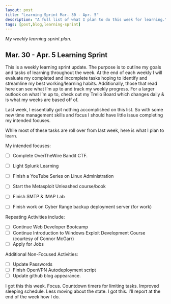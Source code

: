 ```yaml
---
layout: post
title: "Learning Sprint Mar. 30 - Apr. 5"
description: "A full list of what I plan to do this week for learning."
tags: [post,blog,learning-sprint]
---
```

_My weekly learning sprint plan._

## Mar. 30 - Apr. 5 Learning Sprint

This is a weekly learning sprint update. The purpose is to outline my goals and tasks of learning throughout the week. At the end of each weekly I will evaluate my completed and incomplete tasks hoping to identify and streamline my best working/learning habits. Additionally, those that read here can see what I’m up to and track my weekly progress. For a larger outlook on what I’m up to, check out my Trello Board which changes daily & is what my weeks are based off of. 

Last week, I essentially got nothing accomplished on this list. So with some new time management skills and focus I should have little issue completing my intended focuses.

While most of these tasks are roll over from last week, here is what I plan to learn.

My intended focuses:

- [ ]  Complete OverTheWire Bandit CTF.
- [ ]  Light Splunk Learning
- [ ]  Finish a YouTube Series on Linux Administration
- [ ]  Start the Metasploit Unleashed course/book
- [ ]  Finish SMTP & IMAP Lab
- [ ]  Finish work on Cyber Range backup deployment server (for work)


Repeating Activities include:

- [ ]  Continue Web Developer Bootcamp
- [ ]  Continue Introduction to Windows Exploit Development Course (courtesy of Connor McGarr)
- [ ]  Apply for Jobs

Additional Non-Focused Activities:

- [ ]  Update Passwords
- [ ]  Finish OpenVPN Autodeployment script
- [ ]  Update github blog appearance. 

I got this this week. Focus. Countdown timers for limiting tasks. Improved sleeping schedule. Less moving about the state. I got this. I'll report at the end of the week how I do.